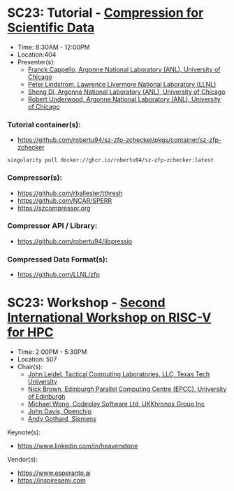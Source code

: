 # SC23: Tutorial - [Compression for Scientific Data](https://sc23.conference-program.com/presentation/?id=tut109&sess=sess232)

- Time: 8:30AM - 12:00PM
- Location:404
- Presenter(s):
  - [Franck Cappello, Argonne National Laboratory (ANL), University of Chicago](https://sc23.conference-program.com/presenter/?uid=467143)
  - [Peter Lindstrom, Lawrence Livermore National Laboratory (LLNL)](https://sc23.conference-program.com/presenter/?uid=813953)
  - [Sheng Di, Argonne National Laboratory (ANL), University of Chicago](https://sc23.conference-program.com/presenter/?uid=205563)
  - [Robert Underwood, Argonne National Laboratory (ANL), University of Chicago](https://sc23.conference-program.com/presenter/?uid=634273)

### Tutorial container(s): 
- https://github.com/robertu94/sz-zfp-zchecker/pkgs/container/sz-zfp-zchecker
```
singularity pull docker://ghcr.io/robertu94/sz-zfp-zchecker:latest
```

### Compressor(s):
- https://github.com/rballester/tthresh
- https://github.com/NCAR/SPERR
- https://szcompressor.org

### Compressor API / Library:
- https://github.com/robertu94/libpressio

### Compressed Data Format(s):
- https://github.com/LLNL/zfp


# SC23: Workshop - [Second International Workshop on RISC-V for HPC](https://sc23.conference-program.com/session/?sess=sess455)

- Time: 2:00PM - 5:30PM
- Location: 507
- Chair(s):
  - [John Leidel, Tactical Computing Laboratories, LLC, Texas Tech University](https://sc23.conference-program.com/presenter/?uid=113763)
  - [Nick Brown, Edinburgh Parallel Computing Centre (EPCC), University of Edinburgh](https://sc23.conference-program.com/presenter/?uid=582863)
  - [Michael Wong, Codeplay Software Ltd, UKKhronos Group Inc](https://sc23.conference-program.com/presenter/?uid=159963)
  - [John Davis, Openchip](https://sc23.conference-program.com/presenter/?uid=306893)
  - [Andy Gothard, Siemens](https://sc23.conference-program.com/organization/?inst=15737075033194746030)

Keynote(s):
- https://www.linkedin.com/in/heavenstone

Vendor(s):
- https://www.esperanto.ai
- https://inspiresemi.com

